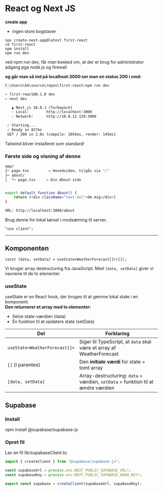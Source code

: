 # React og Next JS

**create app** 
- ingen store bogstaver

```
npx create-next-app@latest first-react
cd first-react
npm install
npm run dev
```

ved npm run dev, får man besked om, at der er brug for administrator adgang pga node.js og firewall

**og går man så ind på localhost:3000 ser man en status 200 i cmd:**

```bash
C:\Users\km\source\repos\first-react>npm run dev

> first-react@0.1.0 dev
> next dev

   ▲ Next.js 16.0.1 (Turbopack)
   - Local:        http://localhost:3000
   - Network:      http://10.0.12.129:3000

 ✓ Starting...
 ✓ Ready in 827ms
 GET / 200 in 2.0s (compile: 1891ms, render: 145ms)
```

Tailwind bliver installeret som standard!

### Første side og visning af denne
```bash
app/
├─ page.tsx         ← Hovedsiden, tilgås via "/"
├─ about/
│  └─ page.tsx     ← Din About-side


export default function About() {
    return (<div className="text-4xl">Om mig</div>)
}

URL: http://localhost:3000/about
```

Brug denne for lokal kørsel i modsætning til server.
```
"use client";
```

---

## Komponenten
```
const [data, setData] = useState<WeatherForecast[]>([]);

```
Vi bruger array destructuring fra JavaScript. Med `[data, setData]` giver vi navnene til de to elementer.


### useState
useState er en React hook, der bruges til at gemme lokal state i en komponent.   
**Den returnerer et array med to elementer:**
- Selve state-værdien (data)
- En funktion til at opdatere state (setData)

| Del                           | Forklaring                                                                       |
| ----------------------------- | -------------------------------------------------------------------------------- |
| `useState<WeatherForecast[]>` | Siger til TypeScript, at `data` skal være et array af WeatherForecast            |
| `[]` (i parentes)             | Den **initiale værdi** for state = tomt array                                    |
| `[data, setData]`             | Array-destructuring: `data` = værdien, `setData` = funktion til at ændre værdien |





## Supabase
### Install
npm install @supabase/supabase-js

### Opret fil
Lav en fil lib/supabaseClient.ts:
```js
import { createClient } from "@supabase/supabase-js";

const supabaseUrl = process.env.NEXT_PUBLIC_SUPABASE_URL!;
const supabaseKey = process.env.NEXT_PUBLIC_SUPABASE_ANON_KEY!;

export const supabase = createClient(supabaseUrl, supabaseKey);

```



